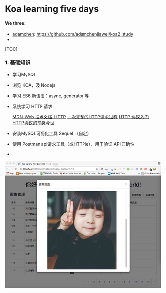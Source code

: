 # Koa learning five days

#### We three:
- [adamchen](https://github.com/adamchenjiawei): https://github.com/adamchenjiawei/koa2_study
- 

[TOC]
### 1. 基础知识
- 学习MySQL
- 浏览 KOA，及 Nodejs
- 学习 ES6 新语法：async, generator 等
- 系统学习 HTTP 请求

    [MDN-Web 技术文档-HTTP](https://developer.mozilla.org/zh-CN/docs/Web/HTTP)
    [一次完整的HTTP请求过程](https://foofish.net/http-request-process.html)
    [HTTP 协议入门](http://www.ruanyifeng.com/blog/2016/08/http.html)
    [HTTP协议的前身今世](https://github.com/muwenzi/Program-Blog/issues/35)
- 安装MySQL可视化工具 Sequel （自定）
- 使用 Postman api请求工具（或HTTPie），用于验证 API 正确性
- 


![Hello world](https://github.com/yumewang/koaDemo/blob/master/public/images/hello-cover.png)